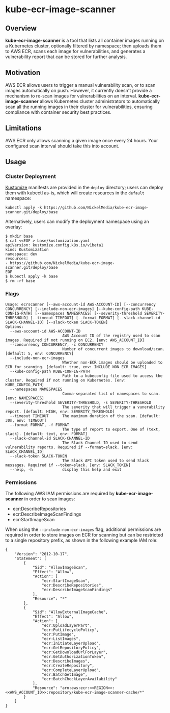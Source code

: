 # kube-ecr-image-scanner

## Overview

**kube-ecr-image-scanner** is a tool that lists all container images running on a Kubernetes cluster,
optionally filtered by namespace; then uploads them to AWS ECR, scans each image for vulnerabilities,
and generates a vulnerability report that can be stored for further analysis.

## Motivation

AWS ECR allows users to trigger a manual vulnerability scan, or to scan images automatically on push.
However, it currently doesn't provide a mechanism to re-scan images for vulnerabilities on an interval.
**kube-ecr-image-scanner** allows Kubernetes cluster administrators to automatically scan all the running
images in their cluster for vulnerabilities, ensuring compliance with container security best practices.

## Limitations

AWS ECR only allows scanning a given image once every 24 hours. Your configured scan interval should
take this into account.

## Usage

### Cluster Deployment
[Kustomize](https://kubectl.docs.kubernetes.io/guides/introduction/) manifests are provided in the `deploy` directory;
users can deploy them with kubectl as-is, which will create resources in the `default` namespace:
```
kubectl apply -k https://github.com/NickelMedia/kube-ecr-image-scanner.git/deploy/base
```
Alternatively, users can modify the deployment namespace using an overlay:
```
$ mkdir base
$ cat <<EOF > base/kustomization.yaml
apiVersion: kustomize.config.k8s.io/v1beta1
kind: Kustomization
namespace: dev
resources:
- https://github.com/NickelMedia/kube-ecr-image-scanner.git/deploy/base
EOF
$ kubectl apply -k base
$ rm -rf base
```

### Flags

```
Usage: ecrscanner [--aws-account-id AWS-ACCOUNT-ID] [--concurrency CONCURRENCY] [--include-non-ecr-images] [--kube-config-path KUBE-CONFIG-PATH] [--namespaces NAMESPACES] [--severity-threshold SEVERITY-THRESHOLD] [--timeout TIMEOUT] [--format FORMAT] [--slack-channel-id SLACK-CHANNEL-ID] [--slack-token SLACK-TOKEN]
Options:
  --aws-account-id AWS-ACCOUNT-ID
                         AWS Account ID of the registry used to scan images. Required if not running on EC2. [env: AWS_ACCOUNT_ID]
  --concurrency CONCURRENCY, -c CONCURRENCY
                         Number of concurrent images to download/scan. [default: 5, env: CONCURRENCY]
  --include-non-ecr-images
                         Whether non-ECR images should be uploaded to ECR for scanning. [default: true, env: INCLUDE_NON_ECR_IMAGES]
  --kube-config-path KUBE-CONFIG-PATH
                         Path to a kubeconfig file used to access the cluster. Required if not running on Kubernetes. [env: KUBE_CONFIG_PATH]
  --namespaces NAMESPACES
                         Comma-separated list of namespaces to scan. [env: NAMESPACES]
  --severity-threshold SEVERITY-THRESHOLD, -s SEVERITY-THRESHOLD
                         The severity that will trigger a vunerability report. [default: HIGH, env: SEVERITY_THRESHOLD]
  --timeout TIMEOUT      The maximum duration of the scan. [default: 30m, env: TIMEOUT]
  --format FORMAT, -f FORMAT
                         The type of report to export. One of (text, slack). [default: text, env: FORMAT]
  --slack-channel-id SLACK-CHANNEL-ID
                         The Slack Channel ID used to send vulnerability reports. Required if --format=slack. [env: SLACK_CHANNEL_ID]
  --slack-token SLACK-TOKEN
                         The Slack API token used to send Slack messages. Required if --token=slack. [env: SLACK_TOKEN]
  --help, -h             display this help and exit
```

### Permissions

The following AWS IAM permissions are required by **kube-ecr-image-scanner** in order to scan images:

- ecr:DescribeRepositories
- ecr:DescribeImageScanFindings
- ecr:StartImageScan

When using the `--include-non-ecr-images` flag, additional permissions are required in order to store images on
ECR for scanning but can be restricted to a single repository prefix, as shown in the following example IAM role:
```
{
    "Version": "2012-10-17",
    "Statement": [
        {
            "Sid": "AllowImageScan",
            "Effect": "Allow",
            "Action": [
                "ecr:StartImageScan",
                "ecr:DescribeRepositories",
                "ecr:DescribeImageScanFindings"
            ],
            "Resource": "*"
        },
        {
            "Sid": "AllowExternalImageCache",
            "Effect": "Allow",
            "Action": [
                "ecr:UploadLayerPart",
                "ecr:PutLifecyclePolicy",
                "ecr:PutImage",
                "ecr:ListImages",
                "ecr:InitiateLayerUpload",
                "ecr:GetRepositoryPolicy",
                "ecr:GetDownloadUrlForLayer",
                "ecr:GetAuthorizationToken",
                "ecr:DescribeImages",
                "ecr:CreateRepository",
                "ecr:CompleteLayerUpload",
                "ecr:BatchGetImage",
                "ecr:BatchCheckLayerAvailability"
            ],
            "Resource": "arn:aws:ecr:<<REGION>>:<<AWS_ACCOUNT_ID>>:repository/kube-ecr-image-scanner-cache/*"
        }
    ]
}
```
